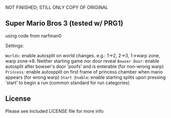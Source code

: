 NOT FINISHED; STILL ONLY COPY OF ORIGINAL

Super Mario Bros 3 (tested w/ PRG1)
---------------------------------
using code from narfman0

Settings:

`Worlds`: enable autosplit on world changes. e.g.: 1->2, 2->3, 1->warp zone, warp zone->8. Neither starting game nor door reveal
`Bowser Door`: enable autosplit after bowser's door 'poofs' and is enterable (for non-wrong warp)
`Princess`: enable autospplit on first frame of princess chamber when mario appears (for wrong warp)
`Start Enable`: enable starting splits upon pressing 'start' to begin a run (common standard for run categories)

License
-------

Please see included LICENSE file for more info
